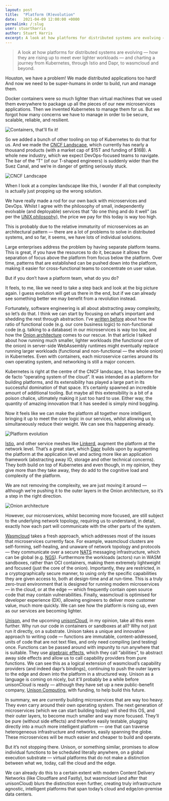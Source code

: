 ```yaml
---
layout: post
title:  "Platform (R)evolution"
date:   2021-04-09 12:00:00 +0000
permalink: /:slug
user: stuartharris
author: Stuart Harris
excerpt: A look at how platforms for distributed systems are evolving — how they are rising up to meet ever lighter workloads — and charting a journey from Kubernetes, through Istio and Dapr, to wasmcloud and beyond.
---
```


> A look at how platforms for distributed systems are evolving — how they are rising up to meet ever lighter workloads — and charting a journey from Kubernetes, through Istio and Dapr, to wasmcloud and beyond.

Houston, we have a problem! We made distributed applications too hard! And now we need to be super-humans in order to build, run and manage them.

Docker containers were so much lighter than virtual machines that we used them everywhere to package up all the pieces of our new microservices applications. Then we invented Kubernetes to manage them for us. But we forgot how many concerns we have to manage in order to be secure, scalable, reliable, and resilient.

![Containers, that'll fix it!](/assets/stuartharris/containers.jpeg)

So we added a bunch of other tooling on top of Kubernetes to do that for us. And we made the [CNCF Landscape][cncf-landscape], which currently has nearly a thousand products (with a market cap of $15T and funding of $16B). A whole new industry, which we expect DevOps-focused teams to navigate. The bar of the “T” (of our T-shaped engineers) is suddenly wider than the Suez Canal, and we’re in danger of getting seriously stuck.

![CNCF Landscape](/assets/stuartharris/cncf.png)

When I look at a complex landscape like this, I wonder if all that complexity is actually just propping up the wrong solution.

We have really made a rod for our own back with microservices and DevOps. Whilst I agree with the philosophy of small, independently evolvable (and deployable) services that “do one thing and do it well” (as per the [UNIX philosophy][unix-philosophy]), the price we pay for this today is way too high.

This is probably due to the relative immaturity of microservices as an architectural pattern — there are a lot of problems to solve in distributed systems, and so far, it seems, we have lots of individual solutions.

Large enterprises address the problem by having separate platform teams. This is great, if you have the resources to do it, because it allows the separation of focus above the platform from focus below the platform. Over time, patterns that are established can be pushed down into the platform, making it easier for cross-functional teams to concentrate on user value.

But if you don’t have a platform team, what do you do?

It feels, to me, like we need to take a step back and look at the big picture again. I guess evolution will get us there in the end, but if we can already see something better we may benefit from a revolution instead.

Fortunately, software engineering is all about abstracting away complexity, so let’s do that. I think we can start by focusing on what’s important and shedding the rest through abstraction. I’ve [written before][whats-next-after-k8s] about how the ratio of functional code (e.g. our core business logic) to non-functional code (e.g. talking to a database) in our microservices is way too low, and how the [Onion architecture][onion-architecture] comes to our rescue. In that article I talked about how running much smaller, lighter workloads (the functional core of the onion) in server-side WebAssembly runtimes might eventually replace running larger workloads (functional and non-functional — the whole onion) in Kubernetes. Even with containers, each microservice carries around its own operating system, and networking is still a major concern.

Kubernetes is right at the centre of the CNCF landscape, it has become the de facto “operating system of the cloud”. It was intended as a platform for building platforms, and its extensibility has played a large part in its successful domination of that space. It’s certainly spawned an incredible amount of additional tooling. But maybe all this extensibility is a bit of a poison chalice, ultimately making it just too hard to use. Either way, the quantity of amazing innovation that it has seeded is simply mind boggling.

Now it feels like we can make the platform all together more intelligent, bringing it up to meet the core logic in our services, whilst allowing us to simultaneously reduce their weight. We can see this happening already.

![Platform evolution](/assets/stuartharris/platform.svg)

[Istio][istio], and other service meshes like [Linkerd][linkerd], augment the platform at the network level. That’s a great start, which [Dapr][dapr] builds upon by augmenting the platform at the application level and acting more like an application framework (abstracting away IO, storage and other technical concerns). They both build on top of Kubernetes and even though, in my opinion, they give more than they take away, they do add to the cognitive load and complexity of the platform.

We are not removing the complexity, we are just moving it around — although we’re pushing it to the outer layers in the Onion architecture, so it’s a step in the right direction.

![Onion architecture](/assets/stuartharris/onion.svg)

However, our microservices, whilst becoming more focused, are still subject to the underlying network topology, requiring us to understand, in detail, exactly how each part will communicate with the other parts of the system.

[Wasmcloud][wasmcloud] takes a fresh approach, which addresses most of the issues that microservices currently face. For example, wasmcloud clusters are self-forming, self-healing, and unaware of network topology and protocols — they communicate over a secure [NATS][nats] messaging infrastructure, which can be global (e.g. [NGS][ngs]). Furthermore the workloads (actors) run in WASM sandboxes, rather than OCI containers, making them extremely lightweight and focused (just the core of the onion). Importantly, they are restricted, in a cryptographically secure manner, to using only the specific capabilities they are given access to, both at design-time and at run-time. This is a truly zero-trust environment that is designed for running modern microservices — in the cloud, or at the edge — which frequently contain open source code that may contain vulnerabilities. Finally, wasmcloud is optimised for developer experience (DX), allowing engineers to deliver more customer value, much more quickly. We can see how the platform is rising up, even as our services are becoming lighter.

[Unison][unison], and the upcoming [unisonCloud][unison-cloud], in my opinion, take all this even further. Why run our code in containers or sandboxes at all? Why not just run it directly, on a substrate. Unison takes a unique and innovative approach to writing code — functions are immutable, content-addressed, units of code that are not text files, and only need compiling (and testing) once. Functions can be passed around with impunity to run anywhere that is suitable. They use [algebraic effects][algebraic-effects], which they call “abilities”, to abstract away side effects and allow us to call capability providers from pure functions. We can see this as a logical extension of wasmcloud’s capability providers (and indeed dapr’s bindings), continuing to push the outer layers to the edge and down into the platform in a structured way. Unison as a language is coming on nicely, but it'll probably be a while before unisonCloud is ready — although they have set up a new public-benefit company, [Unison Computing][unison-computing], with funding, to help build this future.

In summary, we are currently building microservices that are way too heavy. They even carry around their own operating system. The next generation of microservices (which we can start building today) will shed this OS, and their outer layers, to become much smaller and way more focused. They’ll be pure (without side effects) and therefore easily testable, plugging directly into a much more intelligent platform — one that can traverse heterogeneous infrastructure and networks, easily spanning the globe. These microservices will be much easier and cheaper to build and operate.

But it’s not stopping there. Unison, or something similar, promises to allow individual functions to be scheduled literally anywhere, on a global execution substrate — virtual platforms that do not make a distinction between what we, today, call the cloud and the edge.

We can already do this to a certain extent with modern Content Delivery Networks (like Cloudflare and Fastly), but wasmcloud (and after that unisonCloud) blurs the distinction even further, creating truly infrastructure agnostic, intelligent platforms that span today’s cloud and edge/on-premise data centers.

[algebraic-effects]: https://overreacted.io/algebraic-effects-for-the-rest-of-us/
[cncf-landscape]: https://landscape.cncf.io
[dapr]: https://dapr.io/
[istio]: https://istio.io/
[kubernetes]: https://kubernetes.io
[linkerd]: https://linkerd.io/
[nats]: https://nats.io/
[ngs]: https://synadia.com/ngs
[onion-architecture]: https://jeffreypalermo.com/2008/07/the-onion-architecture-part-1/
[unison-cloud]: https://prelaunch.unison.cloud/
[unison-computing]: https://www.unisonweb.org/2020/03/30/benefit-corp-report/
[unison]: https://www.unisonweb.org/
[unix-philosophy]: https://en.wikipedia.org/wiki/Unix_philosophy
[wasmcloud]: https://wascc.dev/
[webassembly]: https://webassembly.org/
[whats-next-after-k8s]: https://awesome.red-badger.com/stuartharris/wasmcloud/
